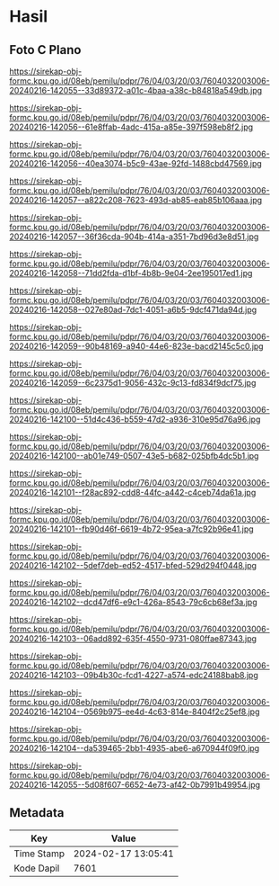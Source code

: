 # Hasil

## Foto C Plano

https://sirekap-obj-formc.kpu.go.id/08eb/pemilu/pdpr/76/04/03/20/03/7604032003006-20240216-142055--33d89372-a01c-4baa-a38c-b84818a549db.jpg

https://sirekap-obj-formc.kpu.go.id/08eb/pemilu/pdpr/76/04/03/20/03/7604032003006-20240216-142056--61e8ffab-4adc-415a-a85e-397f598eb8f2.jpg

https://sirekap-obj-formc.kpu.go.id/08eb/pemilu/pdpr/76/04/03/20/03/7604032003006-20240216-142056--40ea3074-b5c9-43ae-92fd-1488cbd47569.jpg

https://sirekap-obj-formc.kpu.go.id/08eb/pemilu/pdpr/76/04/03/20/03/7604032003006-20240216-142057--a822c208-7623-493d-ab85-eab85b106aaa.jpg

https://sirekap-obj-formc.kpu.go.id/08eb/pemilu/pdpr/76/04/03/20/03/7604032003006-20240216-142057--36f36cda-904b-414a-a351-7bd96d3e8d51.jpg

https://sirekap-obj-formc.kpu.go.id/08eb/pemilu/pdpr/76/04/03/20/03/7604032003006-20240216-142058--71dd2fda-d1bf-4b8b-9e04-2ee195017ed1.jpg

https://sirekap-obj-formc.kpu.go.id/08eb/pemilu/pdpr/76/04/03/20/03/7604032003006-20240216-142058--027e80ad-7dc1-4051-a6b5-9dcf471da94d.jpg

https://sirekap-obj-formc.kpu.go.id/08eb/pemilu/pdpr/76/04/03/20/03/7604032003006-20240216-142059--90b48169-a940-44e6-823e-bacd2145c5c0.jpg

https://sirekap-obj-formc.kpu.go.id/08eb/pemilu/pdpr/76/04/03/20/03/7604032003006-20240216-142059--6c2375d1-9056-432c-9c13-fd834f9dcf75.jpg

https://sirekap-obj-formc.kpu.go.id/08eb/pemilu/pdpr/76/04/03/20/03/7604032003006-20240216-142100--51d4c436-b559-47d2-a936-310e95d76a96.jpg

https://sirekap-obj-formc.kpu.go.id/08eb/pemilu/pdpr/76/04/03/20/03/7604032003006-20240216-142100--ab01e749-0507-43e5-b682-025bfb4dc5b1.jpg

https://sirekap-obj-formc.kpu.go.id/08eb/pemilu/pdpr/76/04/03/20/03/7604032003006-20240216-142101--f28ac892-cdd8-44fc-a442-c4ceb74da61a.jpg

https://sirekap-obj-formc.kpu.go.id/08eb/pemilu/pdpr/76/04/03/20/03/7604032003006-20240216-142101--fb90d46f-6619-4b72-95ea-a7fc92b96e41.jpg

https://sirekap-obj-formc.kpu.go.id/08eb/pemilu/pdpr/76/04/03/20/03/7604032003006-20240216-142102--5def7deb-ed52-4517-bfed-529d294f0448.jpg

https://sirekap-obj-formc.kpu.go.id/08eb/pemilu/pdpr/76/04/03/20/03/7604032003006-20240216-142102--dcd47df6-e9c1-426a-8543-79c6cb68ef3a.jpg

https://sirekap-obj-formc.kpu.go.id/08eb/pemilu/pdpr/76/04/03/20/03/7604032003006-20240216-142103--06add892-635f-4550-9731-080ffae87343.jpg

https://sirekap-obj-formc.kpu.go.id/08eb/pemilu/pdpr/76/04/03/20/03/7604032003006-20240216-142103--09b4b30c-fcd1-4227-a574-edc24188bab8.jpg

https://sirekap-obj-formc.kpu.go.id/08eb/pemilu/pdpr/76/04/03/20/03/7604032003006-20240216-142104--0569b975-ee4d-4c63-814e-8404f2c25ef8.jpg

https://sirekap-obj-formc.kpu.go.id/08eb/pemilu/pdpr/76/04/03/20/03/7604032003006-20240216-142104--da539465-2bb1-4935-abe6-a670944f09f0.jpg

https://sirekap-obj-formc.kpu.go.id/08eb/pemilu/pdpr/76/04/03/20/03/7604032003006-20240216-142055--5d08f607-6652-4e73-af42-0b7991b49954.jpg


## Metadata

| Key        | Value               |
| ---------- | ------------------- |
| Time Stamp | 2024-02-17 13:05:41 |
| Kode Dapil | 7601                |



